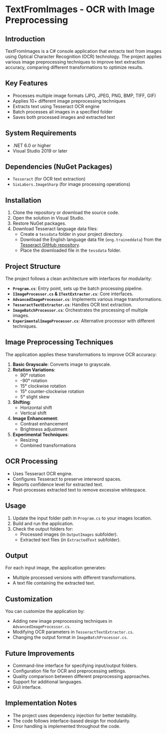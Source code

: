 # TextFromImages - OCR with Image Preprocessing

## Introduction
TextFromImages is a C# console application that extracts text from images using Optical Character Recognition (OCR) technology. The project applies various image preprocessing techniques to improve text extraction accuracy, comparing different transformations to optimize results.

## Key Features
- Processes multiple image formats (JPG, JPEG, PNG, BMP, TIFF, GIF)
- Applies 10+ different image preprocessing techniques
- Extracts text using Tesseract OCR engine
- Batch processes all images in a specified folder
- Saves both processed images and extracted text

## System Requirements
- .NET 6.0 or higher
- Visual Studio 2019 or later

## Dependencies (NuGet Packages)
- `Tesseract` (for OCR text extraction)
- `SixLabors.ImageSharp` (for image processing operations)

## Installation
1. Clone the repository or download the source code.
2. Open the solution in Visual Studio.
3. Restore NuGet packages.
4. Download Tesseract language data files:
   - Create a `tessdata` folder in your project directory.
   - Download the English language data file (`eng.traineddata`) from the [Tesseract GitHub repository](https://github.com/tesseract-ocr/tessdata).
   - Place the downloaded file in the `tessdata` folder.

## Project Structure
The project follows a clean architecture with interfaces for modularity:

- **`Program.cs`**: Entry point, sets up the batch processing pipeline.
- **`IImageProcessor.cs` & `ITextExtractor.cs`**: Core interfaces.
- **`AdvancedImageProcessor.cs`**: Implements various image transformations.
- **`TesseractTextExtractor.cs`**: Handles OCR text extraction.
- **`ImageBatchProcessor.cs`**: Orchestrates the processing of multiple images.
- **`ExperimentalImageProcessor.cs`**: Alternative processor with different techniques.
## Image Preprocessing Techniques
The application applies these transformations to improve OCR accuracy:

1. **Basic Grayscale**: Converts image to grayscale.
2. **Rotation Variations**:
   - 90° rotation
   - -90° rotation
   - 15° clockwise rotation
   - 15° counter-clockwise rotation
   - 5° slight skew
3. **Shifting**:
   - Horizontal shift
   - Vertical shift
4. **Image Enhancement**:
   - Contrast enhancement
   - Brightness adjustment
5. **Experimental Techniques**:
   - Resizing
   - Combined transformations

## OCR Processing
- Uses Tesseract OCR engine.
- Configures Tesseract to preserve interword spaces.
- Reports confidence level for extracted text.
- Post-processes extracted text to remove excessive whitespace.

## Usage
1. Update the input folder path in `Program.cs` to your images location.
2. Build and run the application.
3. Check the output folders for:
   - Processed images (in `OutputImages` subfolder).
   - Extracted text files (in `ExtractedText` subfolder).
## Output
For each input image, the application generates:
- Multiple processed versions with different transformations.
- A text file containing the extracted text.

## Customization
You can customize the application by:
- Adding new image preprocessing techniques in `AdvancedImageProcessor.cs`.
- Modifying OCR parameters in `TesseractTextExtractor.cs`.
- Changing the output format in `ImageBatchProcessor.cs`.

## Future Improvements
- Command-line interface for specifying input/output folders.
- Configuration file for OCR and preprocessing settings.
- Quality comparison between different preprocessing approaches.
- Support for additional languages.
- GUI interface.

## Implementation Notes
- The project uses dependency injection for better testability.
- The code follows interface-based design for modularity.
- Error handling is implemented throughout the code.
